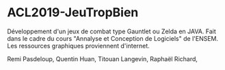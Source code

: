 # ACL2019-JeuTropBien


Développement d'un jeux de combat type Gauntlet ou Zelda en JAVA. Fait dans le cadre du cours "Annalyse et Conception de Logiciels" de l'ENSEM.
Les ressources graphiques proviennent d'internet.

Remi Pasdeloup,
Quentin Huan,
Titouan Langevin,
Raphaël Richard,
